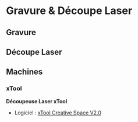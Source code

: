 # Gravure & Découpe Laser

## Gravure 


## Découpe Laser

## Machines

### xTool

**Découpeuse Laser xTool**
* Logiciel : [xTool Creative Space V2.0](https://fr.xtool.com/pages/logiciel)
